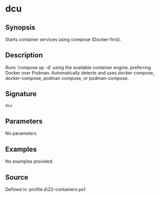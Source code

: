 # dcu

## Synopsis

Starts container services using compose (Docker-first).

## Description

Runs 'compose up -d' using the available container engine, preferring Docker over Podman.
        Automatically detects and uses docker compose, docker-compose, podman compose, or podman-compose.

## Signature

```powershell
dcu
```

## Parameters

No parameters.

## Examples

No examples provided.

## Source

Defined in: profile.d\22-containers.ps1
